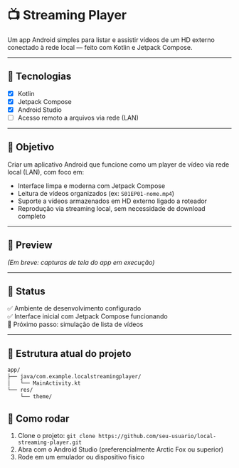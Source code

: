 # 📺 Streaming Player 

Um app Android simples para listar e assistir vídeos de um HD externo conectado à rede local — feito com Kotlin e Jetpack Compose.

---

## 🔧 Tecnologias

- [x] Kotlin
- [x] Jetpack Compose
- [x] Android Studio
- [ ] Acesso remoto a arquivos via rede (LAN)

---

## 🎯 Objetivo

Criar um aplicativo Android que funcione como um player de vídeo via rede local (LAN), com foco em:

- Interface limpa e moderna com Jetpack Compose
- Leitura de vídeos organizados (ex: `S01EP01-nome.mp4`)
- Suporte a vídeos armazenados em HD externo ligado a roteador
- Reprodução via streaming local, sem necessidade de download completo

---

## 📸 Preview

*(Em breve: capturas de tela do app em execução)*

---

## 🚧 Status

✅ Ambiente de desenvolvimento configurado  
✅ Interface inicial com Jetpack Compose funcionando  
📌 Próximo passo: simulação de lista de vídeos

---

## 📁 Estrutura atual do projeto

```bash
app/
├── java/com.example.localstreamingplayer/
│   └── MainActivity.kt
└── res/
    └── theme/
```

## 🚀 Como rodar

1. Clone o projeto: `git clone https://github.com/seu-usuario/local-streaming-player.git`
2. Abra com o Android Studio (preferencialmente Arctic Fox ou superior)
3. Rode em um emulador ou dispositivo físico

